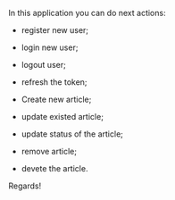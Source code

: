 In this application you can do next actions:
- register new user;
- login new user;
- logout user;
- refresh the token;

- Create new article;
- update existed article;
- update status of the article;
- remove article;
- devete the article.

Regards!

